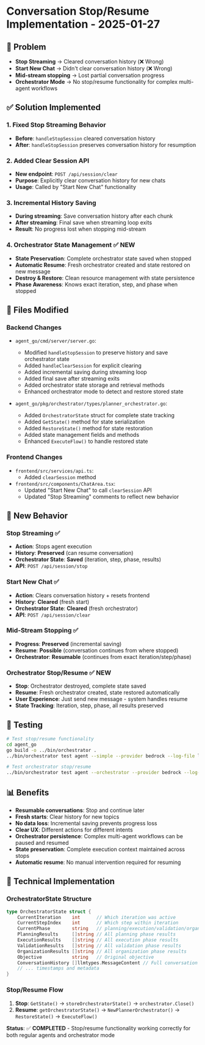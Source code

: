 # Conversation Stop/Resume Implementation - 2025-01-27

## 🎯 **Problem**
- **Stop Streaming** → Cleared conversation history (❌ Wrong)
- **Start New Chat** → Didn't clear conversation history (❌ Wrong)
- **Mid-stream stopping** → Lost partial conversation progress
- **Orchestrator Mode** → No stop/resume functionality for complex multi-agent workflows

## ✅ **Solution Implemented**

### **1. Fixed Stop Streaming Behavior**
- **Before**: `handleStopSession` cleared conversation history
- **After**: `handleStopSession` preserves conversation history for resumption

### **2. Added Clear Session API**
- **New endpoint**: `POST /api/session/clear`
- **Purpose**: Explicitly clear conversation history for new chats
- **Usage**: Called by "Start New Chat" functionality

### **3. Incremental History Saving**
- **During streaming**: Save conversation history after each chunk
- **After streaming**: Final save when streaming loop exits
- **Result**: No progress lost when stopping mid-stream

### **4. Orchestrator State Management** ✅ **NEW**
- **State Preservation**: Complete orchestrator state saved when stopped
- **Automatic Resume**: Fresh orchestrator created and state restored on new message
- **Destroy & Restore**: Clean resource management with state persistence
- **Phase Awareness**: Knows exact iteration, step, and phase when stopped

## 🔧 **Files Modified**

### **Backend Changes**
- `agent_go/cmd/server/server.go`:
  - Modified `handleStopSession` to preserve history and save orchestrator state
  - Added `handleClearSession` for explicit clearing
  - Added incremental saving during streaming loop
  - Added final save after streaming exits
  - Added orchestrator state storage and retrieval methods
  - Enhanced orchestrator mode to detect and restore stored state

- `agent_go/pkg/orchestrator/types/planner_orchestrator.go`:
  - Added `OrchestratorState` struct for complete state tracking
  - Added `GetState()` method for state serialization
  - Added `RestoreState()` method for state restoration
  - Added state management fields and methods
  - Enhanced `ExecuteFlow()` to handle restored state

### **Frontend Changes**
- `frontend/src/services/api.ts`:
  - Added `clearSession` method
- `frontend/src/components/ChatArea.tsx`:
  - Updated "Start New Chat" to call `clearSession` API
  - Updated "Stop Streaming" comments to reflect new behavior

## 🎯 **New Behavior**

### **Stop Streaming** ✅
- **Action**: Stops agent execution
- **History**: **Preserved** (can resume conversation)
- **Orchestrator State**: **Saved** (iteration, step, phase, results)
- **API**: `POST /api/session/stop`

### **Start New Chat** ✅
- **Action**: Clears conversation history + resets frontend
- **History**: **Cleared** (fresh start)
- **Orchestrator State**: **Cleared** (fresh orchestrator)
- **API**: `POST /api/session/clear`

### **Mid-Stream Stopping** ✅
- **Progress**: **Preserved** (incremental saving)
- **Resume**: **Possible** (conversation continues from where stopped)
- **Orchestrator**: **Resumable** (continues from exact iteration/step/phase)

### **Orchestrator Stop/Resume** ✅ **NEW**
- **Stop**: Orchestrator destroyed, complete state saved
- **Resume**: Fresh orchestrator created, state restored automatically
- **User Experience**: Just send new message - system handles resume
- **State Tracking**: Iteration, step, phase, all results preserved

## 🧪 **Testing**
```bash
# Test stop/resume functionality
cd agent_go
go build -o ../bin/orchestrator .
../bin/orchestrator test agent --simple --provider bedrock --log-file logs/stop-resume-test.log

# Test orchestrator stop/resume
../bin/orchestrator test agent --orchestrator --provider bedrock --log-file logs/orchestrator-stop-resume-test.log
```

## 📊 **Benefits**
- **Resumable conversations**: Stop and continue later
- **Fresh starts**: Clear history for new topics
- **No data loss**: Incremental saving prevents progress loss
- **Clear UX**: Different actions for different intents
- **Orchestrator persistence**: Complex multi-agent workflows can be paused and resumed
- **State preservation**: Complete execution context maintained across stops
- **Automatic resume**: No manual intervention required for resuming

## 🔧 **Technical Implementation**

### **OrchestratorState Structure**
```go
type OrchestratorState struct {
    CurrentIteration    int      // Which iteration was active
    CurrentStepIndex    int      // Which step within iteration
    CurrentPhase        string   // planning/execution/validation/organizer
    PlanningResults     []string // All planning phase results
    ExecutionResults    []string // All execution phase results
    ValidationResults   []string // All validation phase results
    OrganizationResults []string // All organization phase results
    Objective           string   // Original objective
    ConversationHistory []llmtypes.MessageContent // Full conversation context
    // ... timestamps and metadata
}
```

### **Stop/Resume Flow**
1. **Stop**: `GetState()` → `storeOrchestratorState()` → `orchestrator.Close()`
2. **Resume**: `getOrchestratorState()` → `NewPlannerOrchestrator()` → `RestoreState()` → `ExecuteFlow()`

**Status**: ✅ **COMPLETED** - Stop/resume functionality working correctly for both regular agents and orchestrator mode
